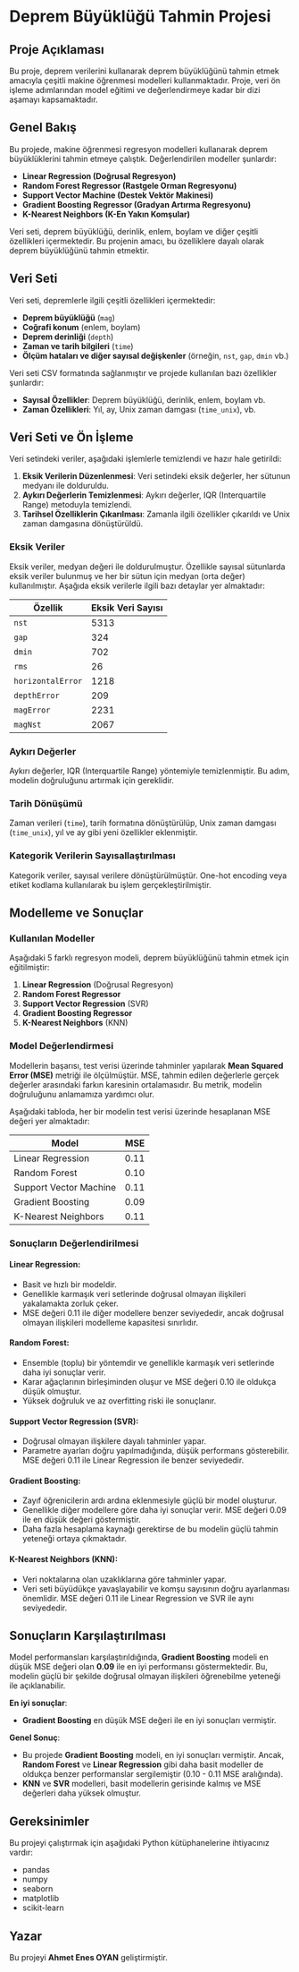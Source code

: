 # Deprem Büyüklüğü Tahmin Projesi

## Proje Açıklaması

Bu proje, deprem verilerini kullanarak deprem büyüklüğünü tahmin etmek amacıyla çeşitli makine öğrenmesi modelleri kullanmaktadır. Proje, veri ön işleme adımlarından model eğitimi ve değerlendirmeye kadar bir dizi aşamayı kapsamaktadır.

## Genel Bakış

Bu projede, makine öğrenmesi regresyon modelleri kullanarak deprem büyüklüklerini tahmin etmeye çalıştık. Değerlendirilen modeller şunlardır:
- **Linear Regression (Doğrusal Regresyon)**
- **Random Forest Regressor (Rastgele Orman Regresyonu)**
- **Support Vector Machine (Destek Vektör Makinesi)**
- **Gradient Boosting Regressor (Gradyan Artırma Regresyonu)**
- **K-Nearest Neighbors (K-En Yakın Komşular)**

Veri seti, deprem büyüklüğü, derinlik, enlem, boylam ve diğer çeşitli özellikleri içermektedir. Bu projenin amacı, bu özelliklere dayalı olarak deprem büyüklüğünü tahmin etmektir.

## Veri Seti

Veri seti, depremlerle ilgili çeşitli özellikleri içermektedir:
- **Deprem büyüklüğü** (`mag`)
- **Coğrafi konum** (enlem, boylam)
- **Deprem derinliği** (`depth`)
- **Zaman ve tarih bilgileri** (`time`)
- **Ölçüm hataları ve diğer sayısal değişkenler** (örneğin, `nst`, `gap`, `dmin` vb.)

Veri seti CSV formatında sağlanmıştır ve projede kullanılan bazı özellikler şunlardır:
- **Sayısal Özellikler**: Deprem büyüklüğü, derinlik, enlem, boylam vb.
- **Zaman Özellikleri**: Yıl, ay, Unix zaman damgası (`time_unix`), vb.

## Veri Seti ve Ön İşleme

Veri setindeki veriler, aşağıdaki işlemlerle temizlendi ve hazır hale getirildi:

1. **Eksik Verilerin Düzenlenmesi**: Veri setindeki eksik değerler, her sütunun medyanı ile dolduruldu.
2. **Aykırı Değerlerin Temizlenmesi**: Aykırı değerler, IQR (Interquartile Range) metoduyla temizlendi.
3. **Tarihsel Özelliklerin Çıkarılması**: Zamanla ilgili özellikler çıkarıldı ve Unix zaman damgasına dönüştürüldü.

### Eksik Veriler
Eksik veriler, medyan değeri ile doldurulmuştur. Özellikle sayısal sütunlarda eksik veriler bulunmuş ve her bir sütun için medyan (orta değer) kullanılmıştır. Aşağıda eksik verilerle ilgili bazı detaylar yer almaktadır:

| Özellik             | Eksik Veri Sayısı |
|---------------------|-------------------|
| `nst`               | 5313              |
| `gap`               | 324               |
| `dmin`              | 702               |
| `rms`               | 26                |
| `horizontalError`   | 1218              |
| `depthError`        | 209               |
| `magError`          | 2231              |
| `magNst`            | 2067              |

### Aykırı Değerler
Aykırı değerler, IQR (Interquartile Range) yöntemiyle temizlenmiştir. Bu adım, modelin doğruluğunu artırmak için gereklidir.

### Tarih Dönüşümü
Zaman verileri (`time`), tarih formatına dönüştürülüp, Unix zaman damgası (`time_unix`), yıl ve ay gibi yeni özellikler eklenmiştir.

### Kategorik Verilerin Sayısallaştırılması
Kategorik veriler, sayısal verilere dönüştürülmüştür. One-hot encoding veya etiket kodlama kullanılarak bu işlem gerçekleştirilmiştir.

## Modelleme ve Sonuçlar

### Kullanılan Modeller
Aşağıdaki 5 farklı regresyon modeli, deprem büyüklüğünü tahmin etmek için eğitilmiştir:

1. **Linear Regression** (Doğrusal Regresyon)
2. **Random Forest Regressor**
3. **Support Vector Regression** (SVR)
4. **Gradient Boosting Regressor**
5. **K-Nearest Neighbors** (KNN)

### Model Değerlendirmesi
Modellerin başarısı, test verisi üzerinde tahminler yapılarak **Mean Squared Error (MSE)** metriği ile ölçülmüştür. MSE, tahmin edilen değerlerle gerçek değerler arasındaki farkın karesinin ortalamasıdır. Bu metrik, modelin doğruluğunu anlamamıza yardımcı olur.

Aşağıdaki tabloda, her bir modelin test verisi üzerinde hesaplanan MSE değeri yer almaktadır:

| Model                    | MSE       |
|--------------------------|-----------|
| Linear Regression         | 0.11      |
| Random Forest             | 0.10      |
| Support Vector Machine    | 0.11      |
| Gradient Boosting         | 0.09      |
| K-Nearest Neighbors       | 0.11      |

### Sonuçların Değerlendirilmesi

#### **Linear Regression**:
- Basit ve hızlı bir modeldir.
- Genellikle karmaşık veri setlerinde doğrusal olmayan ilişkileri yakalamakta zorluk çeker.
- MSE değeri 0.11 ile diğer modellere benzer seviyededir, ancak doğrusal olmayan ilişkileri modelleme kapasitesi sınırlıdır.

#### **Random Forest**:
- Ensemble (toplu) bir yöntemdir ve genellikle karmaşık veri setlerinde daha iyi sonuçlar verir.
- Karar ağaçlarının birleşiminden oluşur ve MSE değeri 0.10 ile oldukça düşük olmuştur.
- Yüksek doğruluk ve az overfitting riski ile sonuçlanır.

#### **Support Vector Regression (SVR)**:
- Doğrusal olmayan ilişkilere dayalı tahminler yapar.
- Parametre ayarları doğru yapılmadığında, düşük performans gösterebilir. MSE değeri 0.11 ile Linear Regression ile benzer seviyededir.

#### **Gradient Boosting**:
- Zayıf öğrenicilerin ardı ardına eklenmesiyle güçlü bir model oluşturur.
- Genellikle diğer modellere göre daha iyi sonuçlar verir. MSE değeri 0.09 ile en düşük değeri göstermiştir.
- Daha fazla hesaplama kaynağı gerektirse de bu modelin güçlü tahmin yeteneği ortaya çıkmaktadır.

#### **K-Nearest Neighbors (KNN)**:
- Veri noktalarına olan uzaklıklarına göre tahminler yapar.
- Veri seti büyüdükçe yavaşlayabilir ve komşu sayısının doğru ayarlanması önemlidir. MSE değeri 0.11 ile Linear Regression ve SVR ile aynı seviyededir.

## Sonuçların Karşılaştırılması

Model performansları karşılaştırıldığında, **Gradient Boosting** modeli en düşük MSE değeri olan **0.09** ile en iyi performansı göstermektedir. Bu, modelin güçlü bir şekilde doğrusal olmayan ilişkileri öğrenebilme yeteneği ile açıklanabilir. 

**En iyi sonuçlar**:
- **Gradient Boosting** en düşük MSE değeri ile en iyi sonuçları vermiştir.

**Genel Sonuç**:
- Bu projede **Gradient Boosting** modeli, en iyi sonuçları vermiştir. Ancak, **Random Forest** ve **Linear Regression** gibi daha basit modeller de oldukça benzer performanslar sergilemiştir (0.10 - 0.11 MSE aralığında).
- **KNN** ve **SVR** modelleri, basit modellerin gerisinde kalmış ve MSE değerleri daha yüksek olmuştur.

## Gereksinimler

Bu projeyi çalıştırmak için aşağıdaki Python kütüphanelerine ihtiyacınız vardır:
- pandas
- numpy
- seaborn
- matplotlib
- scikit-learn

## Yazar

Bu projeyi **Ahmet Enes OYAN** geliştirmiştir.
